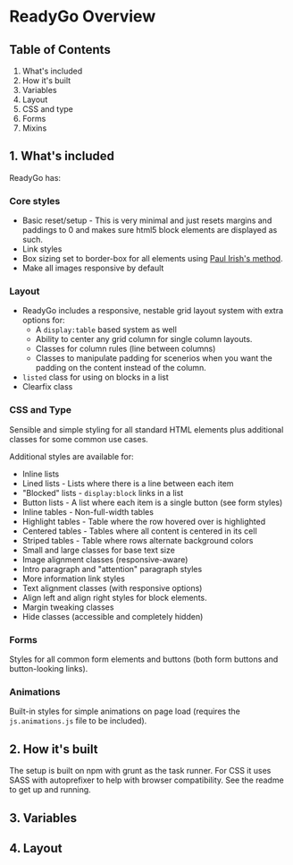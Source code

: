 # ReadyGo Overview

## Table of Contents
1. What's included
2. How it's built
3. Variables
4. Layout
5. CSS and type
6. Forms
7. Mixins

## 1. What's included
ReadyGo has:

### Core styles

* Basic reset/setup - This is very minimal and just resets margins and paddings to 0 and makes sure html5 block elements are displayed as such.
* Link styles
* Box sizing set to border-box for all elements using [Paul Irish's method](https://www.paulirish.com/2012/box-sizing-border-box-ftw/).
* Make all images responsive by default


### Layout

* ReadyGo includes a responsive, nestable grid layout system with extra options for:
  * A `display:table` based system as well
  * Ability to center any grid column for single column layouts.
  * Classes for column rules (line between columns)
  * Classes to manipulate padding for scenerios when you want the padding on the content instead of the column.
* `listed` class for using on blocks in a list
* Clearfix class

### CSS and Type

Sensible and simple styling for all standard HTML elements plus additional classes for some common use cases.

Additional styles are available for:

* Inline lists
* Lined lists - Lists where there is a line between each item
* "Blocked" lists - `display:block` links in a list
* Button lists - A list where each item is a single button (see form styles)
* Inline tables - Non-full-width tables
* Highlight tables - Table where the row hovered over is highlighted
* Centered tables - Tables where all content is centered in its cell
* Striped tables - Table where rows alternate background colors
* Small and large classes for base text size
* Image alignment classes (responsive-aware)
* Intro paragraph and "attention" paragraph styles
* More information link styles
* Text alignment classes (with responsive options)
* Align left and align right styles for block elements.
* Margin tweaking classes
* Hide classes (accessible and completely hidden)

### Forms

Styles for all common form elements and buttons (both form buttons and button-looking links).

### Animations

Built-in styles for simple animations on page load (requires the `js.animations.js` file to be included).

## 2. How it's built

The setup is built on npm with grunt as the task runner. For CSS it uses SASS with autoprefixer to help with browser compatibility. See the readme to get up and running.

## 3. Variables


## 4. Layout
